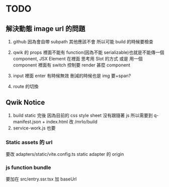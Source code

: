 # TODO

## 解決動態 image url 的問題

1. github 因為會自帶 subpath
   其他應該不會
   所以可能 build 的時候要檢查

2. qwik 的 props 裡面不能有 function(因為不能 serializable)也就是不能傳一個 component, JSX Element 在裡面
   思考用 Slot 的方式 或是 用一個 component 裡面有 switch 控制要 render 甚麼 component

3. input 裡面 enter 有時候無效 刪減的時候也是 img 要+span?

4. route 的切換

## Qwik Notice

1. build static 完後 因為目前的 css style sheet 沒有跟隨著 js 所以需要到 q-manifest.json + index.html 改 /mrlo/build
2. service-work.js 也要

### Static assets 的 url

要改 adapters/static/vite.config.ts static adapter 的 origin

### js function bundle

要加在 src/entry.ssr.tsx 加 baseUrl
